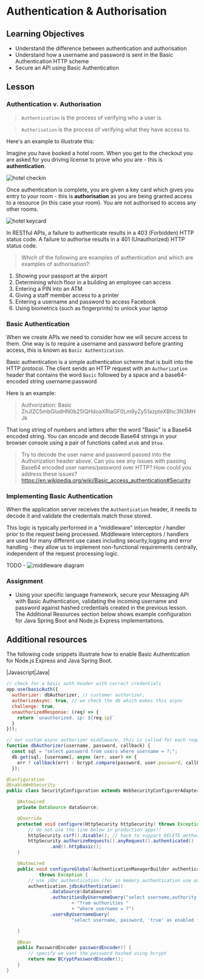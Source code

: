 # Authentication & Authorisation

## Learning Objectives
* Understand the difference between authentication and authorisation
* Understand how a username and password is sent in the Basic Authentication HTTP scheme
* Secure an API using Basic Authentication

## Lesson

### Authentication v. Authorisation

 > `Authentication` is the process of verifying who a user is. 

 > `Authorisation` is the process of verifying what they have access to. 

Here's an example to illustrate this: 

Imagine you have booked a hotel room. When you get to the checkout you are asked for you driving license to prove who you are - this is **authentication**. 

![hotel checkin](https://user-images.githubusercontent.com/1316724/102709159-a9be8200-429f-11eb-903b-12976c1f051d.png "Icons made by catkuro from https://www.flaticon.com")

Once authentication is complete, you are given a key card which gives you entry to your room - this is **authorisation** as you are being granted access to a resource (in this case your room). You are not authorised to access any other rooms.

![hotel keycard](https://user-images.githubusercontent.com/1316724/102709120-43d1fa80-429f-11eb-9d57-43906703fbf9.png "Icons made by Freepik from https://www.flaticon.com")

In RESTful APIs, a failure to authenticate results in a 403 (Forbidden) HTTP status code. A failure to authorise results in a 401 (Unauthorized) HTTP status code.

> Which of the following are examples of authentication and which are examples of authorisation?:
   1. Showing your passport at the airport
   2. Determining which floor in a building an employee can access
   3. Entering a PIN into an ATM 
   4. Giving a staff member access to a printer
   5. Entering a username and password to access Facebook
   6. Using biometrics (such as fingerprints) to unlock your laptop

### Basic Authentication

When we create APIs we need to consider how we will secure access to them. One way is to require a username and password before granting access, this is known as `Basic Authentication`. 

Basic authentication is a simple authentication scheme that is built into the HTTP protocol. The client sends an HTTP request with an `Authorization` header that contains the word `Basic` followed by a space and a base64-encoded string username:password

Here is an example:
> Authorization: Basic ZnJlZC5mbGludHN0b25lQHdoaXRlaGF0Lm9yZy51azpteXBhc3N3MHJk

That long string of numbers and letters after the word "Basic" is a Base64 encoded string. You can encode and decode Base64 strings in your browser console using a pair of functions called `atob` and `btoa`. 

> Try to decode the user name and password passed into the Authorization header above.
> Can you see any issues with passing Base64 encoded user names/password over HTTP? How could you address these issues? https://en.wikipedia.org/wiki/Basic_access_authentication#Security

### Implementing Basic Authentication
When the application server receives the `Authentication` header, it needs to decode it and validate the credentials match those stored. 

This logic is typically performed in a "middleware" interceptor / handler prior to the request being processed. Middleware interceptors / handlers are used for many different use cases including security,logging and error handling - they allow us to implement non-functional requirements centrally, independent of the request processing logic.  

TODO - ![middleware diagram](https://miro.medium.com/max/960/1*Fnreje0WgqdBjjLXop9L0A.png)


### Assignment
  * Using your specific language framework, secure your Messaging API with Basic Authentication, validating the incoming username and password against hashed credentials created in the previous lesson. The Additional Resources section below shows example configuration for Java Spring Boot and Node.js Express implementations.

## Additional resources
The following code snippets illustrate how to enable Basic Authentication for Node.js Express and Java Spring Boot.

|Javascript|Java|
```javascript
// check for a basic auth header with correct credentials
app.use(basicAuth({
  authorizer: dbAuthorizer, // customer authorizer,
  authorizeAsync: true, // we check the db which makes this async
  challenge: true,
  unauthorizedResponse: (req) => {
    return `unauthorized. ip: ${req.ip}`
  }
}));

// our custom async authorizer middleware, this is called for each request
function dbAuthorizer(username, password, callback) {
  const sql = "select password from users where username = ?;";
  db.get(sql, [username], async (err, user) => {
    err ? callback(err) : bcrypt.compare(password, user.password, callback);
  });
```
```java
@Configuration
@EnableWebSecurity
public class SecurityConfiguration extends WebSecurityConfigurerAdapter {

    @Autowired
    private DataSource dataSource;

    @Override
    protected void configure(HttpSecurity httpSecurity) throws Exception {
        // do not use the line below in production apps!!
        httpSecurity.csrf().disable(); // hack to support DELETE method
        httpSecurity.authorizeRequests().anyRequest().authenticated()
                .and().httpBasic();
    }

    @Autowired
    public void configureGlobal(AuthenticationManagerBuilder authentication)
            throws Exception {
        // use jdbc authentication (for in memory authentication use authentication.inMemoryAuthentication())
        authentication.jdbcAuthentication()
                .dataSource(dataSource)
                .authoritiesByUsernameQuery("select username,authority "
                        + "from authorities "
                        + "where username = ?")
                .usersByUsernameQuery(
                        "select username, password, 'true' as enabled from users where username = ?");

    }

    @Bean
    public PasswordEncoder passwordEncoder() {
        // specify we want the password hashed using bcrypt
        return new BCryptPasswordEncoder();
    }
}
```

